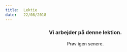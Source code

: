```yaml
---
title:  Lektie
date:   22/08/2018
---
```


### <center>Vi arbejder på denne lektion.</center>
<center>Prøv igen senere.</center>
